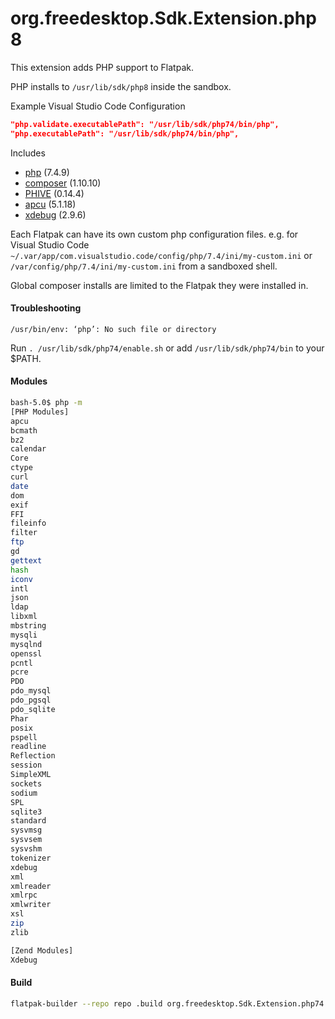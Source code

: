 # org.freedesktop.Sdk.Extension.php8

This extension adds PHP support to Flatpak.

PHP installs to `/usr/lib/sdk/php8` inside the sandbox.

Example Visual Studio Code Configuration

```json
"php.validate.executablePath": "/usr/lib/sdk/php74/bin/php",
"php.executablePath": "/usr/lib/sdk/php74/bin/php",
```

Includes

* [php](https://php.net/) (7.4.9)
* [composer](https://github.com/composer/composer) (1.10.10)
* [PHIVE](https://phar.io/) (0.14.4)
* [apcu](https://pecl.php.net/package/APCu) (5.1.18)
* [xdebug](https://xdebug.org/) (2.9.6)

Each Flatpak can have its own custom php configuration files.
e.g. for Visual Studio Code
`~/.var/app/com.visualstudio.code/config/php/7.4/ini/my-custom.ini` or `/var/config/php/7.4/ini/my-custom.ini` from a sandboxed shell.

Global composer installs are limited to the Flatpak they were installed in.

#### Troubleshooting
`/usr/bin/env: ‘php’: No such file or directory`

Run `. /usr/lib/sdk/php74/enable.sh` or add `/usr/lib/sdk/php74/bin` to your $PATH.

#### Modules

```bash
bash-5.0$ php -m
[PHP Modules]
apcu
bcmath
bz2
calendar
Core
ctype
curl
date
dom
exif
FFI
fileinfo
filter
ftp
gd
gettext
hash
iconv
intl
json
ldap
libxml
mbstring
mysqli
mysqlnd
openssl
pcntl
pcre
PDO
pdo_mysql
pdo_pgsql
pdo_sqlite
Phar
posix
pspell
readline
Reflection
session
SimpleXML
sockets
sodium
SPL
sqlite3
standard
sysvmsg
sysvsem
sysvshm
tokenizer
xdebug
xml
xmlreader
xmlrpc
xmlwriter
xsl
zip
zlib

[Zend Modules]
Xdebug
```
#### Build
```bash
flatpak-builder --repo repo .build org.freedesktop.Sdk.Extension.php74.json --force-clean
```
